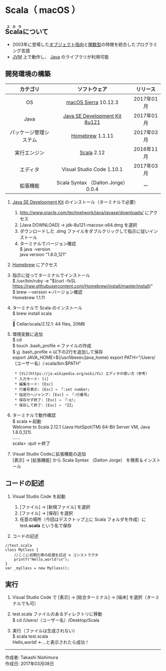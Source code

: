 # Scala（ macOS ）

## <ruby>Scala<rt>スカラ</rt></ruby>について

* 2003年に登場した[オブジェクト指向](http://bit.ly/2mHlvGq)と[関数型](http://bit.ly/1KTmmNW)の特徴を統合したプログラミング言語
* [JVM](http://bit.ly/2leHp6T) 上で動作し、 [Java](https://ja.wikipedia.org/wiki/Java) のライブラリが利用可能

## 開発環境の構築

|カテゴリ|ソフトウェア|リリース|
|:--:|:--:|:--:|
|OS|[macOS Sierra](https://ja.wikipedia.org/wiki/MacOS_Sierra) 10.12.3|2017年01月|
|Java|[Java SE Development Kit 8u121](http://bit.ly/1lO1FSV)|2017年01月|
|パッケージ管理システム|[Homebrew](http://bit.ly/2mr4lzk) 1.1.11|2017年03月|
|実行エンジン|[Scala](https://ja.wikipedia.org/wiki/Scala) 2.12|2016年11月|
|エディタ|Visual Studio Code 1.10.1|2017年03月|
|拡張機能|Scala Syntax （Dalton Jorge） 0.0.4|ー|

1. [Java SE Development Kit](http://bit.ly/1lO1FSV) のインストール（ターミナルで必要）
    1. http://www.oracle.com/technetwork/java/javase/downloads/ にアクセス
    1. [Java DOWNLOAD] → jdk-8u121-macosx-x64.dmg を選択
    1. ダウンロードした .dmg ファイルをダブルクリックして指示に従いインストール
    1. ターミナルでバージョン確認  
    $ java -version  
    java version "1.8.0_121"

1. [Homebrew](https://brew.sh/index_ja.html) にアクセス

1. 指示に従ってターミナルでインストール  
    $ /usr/bin/ruby -e "$(curl -fsSL https://raw.githubusercontent.com/Homebrew/install/master/install)"  
    $ brew --version ←バージョン確認  
    Homebrew 1.1.11

1. ターミナルで Scala のインストール  
    $ brew install scala  
    …  
    🍺  Cellar/scala/2.12.1: 44 files, 20MB

1. 環境変数に追加  
    $ cd  
    $ touch .bash_profile ←ファイルの作成  
    $ [vi](https://ja.wikipedia.org/wiki/Vi) .bash_profile ←以下の2行を追加して保存  
    export JAVA_HOME=$(/usr/libexec/java_home)  
    export PATH="/Users/（ユーザー名）/.scala/bin:$PATH"  

        * [Vi](https://ja.wikipedia.org/wiki/Vi) エディタの使い方（参考）
        * 入力モード: [i]
        * 編集モード: [Esc]
        * 行番号表示: [Esc] → 「:set number」
        * 指定行へジャンプ: [Esc] → 「:行番号」
        * 保存せず終了: [Esc] → 「:q!」
        * 保存して終了: [Esc] → 「ZZ」

1. ターミナルで動作確認  
     $ scala ←起動  
     Welcome to Scala 2.12.1 (Java HotSpot(TM) 64-Bit Server VM, Java 1.8.0_121).  
     ……  
     scala> :quit ←終了  

1. Visual Studio Codeに拡張機能の追加  
    [表示] → [拡張機能] から Scala Syntax （Dalton Jorge） を検索＆インストール

## コードの記述

1. Visual Studio Code を起動
    1. [ファイル] → [新規ファイル] を選択
    1. [ファイル] → [保存] を選択
    1. 任意の場所（今回はデスクトップ上に Scala フォルダを作成）に test<b>.scala</b> という名で保存  

1. コードの記述
```
//test.scala
class MyClass {
    //ここに初期化等の処理を記述 ≒ コンストラクタ
    printf("Hello,world!\n");
}
var _myClass = new MyClass();
```

## 実行

1. Visual Studio Code で [表示] → [総合ターミナル] → [端末] を選択（ターミナルでも可）

1. test.scala ファイルのあるディレクトリに移動  
$ cd /Users/（ユーザー名）/Desktop/Scala

1. 実行（ファイルは生成されない）  
$ scala test.scala  
Hello,world! ←…と表示されたら成功！  

***
作成者: Takashi Nishimura  
作成日: 2017年03月08日
